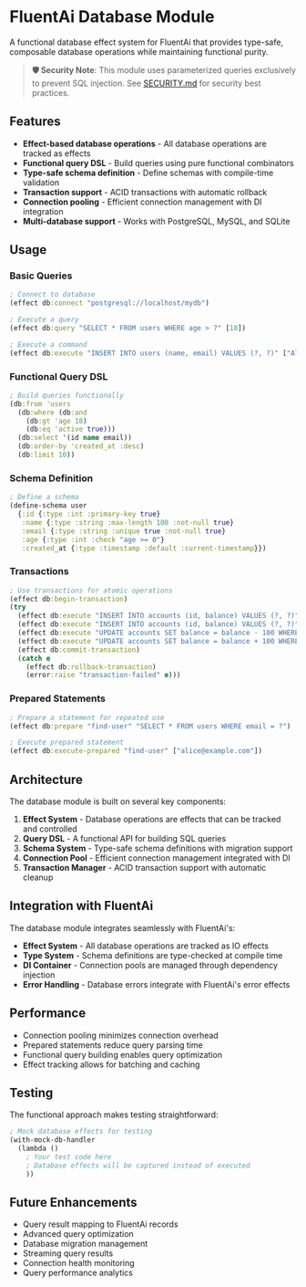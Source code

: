 # FluentAi Database Module

A functional database effect system for FluentAi that provides type-safe, composable database operations while maintaining functional purity.

> **🛡️ Security Note**: This module uses parameterized queries exclusively to prevent SQL injection. See [SECURITY.md](SECURITY.md) for security best practices.

## Features

- **Effect-based database operations** - All database operations are tracked as effects
- **Functional query DSL** - Build queries using pure functional combinators
- **Type-safe schema definition** - Define schemas with compile-time validation
- **Transaction support** - ACID transactions with automatic rollback
- **Connection pooling** - Efficient connection management with DI integration
- **Multi-database support** - Works with PostgreSQL, MySQL, and SQLite

## Usage

### Basic Queries

```clojure
; Connect to database
(effect db:connect "postgresql://localhost/mydb")

; Execute a query
(effect db:query "SELECT * FROM users WHERE age > ?" [18])

; Execute a command
(effect db:execute "INSERT INTO users (name, email) VALUES (?, ?)" ["Alice" "alice@example.com"])
```

### Functional Query DSL

```clojure
; Build queries functionally
(db:from 'users
  (db:where (db:and
    (db:gt 'age 18)
    (db:eq 'active true)))
  (db:select '(id name email))
  (db:order-by 'created_at :desc)
  (db:limit 10))
```

### Schema Definition

```clojure
; Define a schema
(define-schema user
  {:id {:type :int :primary-key true}
   :name {:type :string :max-length 100 :not-null true}
   :email {:type :string :unique true :not-null true}
   :age {:type :int :check "age >= 0"}
   :created_at {:type :timestamp :default :current-timestamp}})
```

### Transactions

```clojure
; Use transactions for atomic operations
(effect db:begin-transaction)
(try
  (effect db:execute "INSERT INTO accounts (id, balance) VALUES (?, ?)" [1 1000])
  (effect db:execute "INSERT INTO accounts (id, balance) VALUES (?, ?)" [2 1000])
  (effect db:execute "UPDATE accounts SET balance = balance - 100 WHERE id = 1")
  (effect db:execute "UPDATE accounts SET balance = balance + 100 WHERE id = 2")
  (effect db:commit-transaction)
  (catch e
    (effect db:rollback-transaction)
    (error:raise "transaction-failed" e)))
```

### Prepared Statements

```clojure
; Prepare a statement for repeated use
(effect db:prepare "find-user" "SELECT * FROM users WHERE email = ?")

; Execute prepared statement
(effect db:execute-prepared "find-user" ["alice@example.com"])
```

## Architecture

The database module is built on several key components:

1. **Effect System** - Database operations are effects that can be tracked and controlled
2. **Query DSL** - A functional API for building SQL queries
3. **Schema System** - Type-safe schema definitions with migration support
4. **Connection Pool** - Efficient connection management integrated with DI
5. **Transaction Manager** - ACID transaction support with automatic cleanup

## Integration with FluentAi

The database module integrates seamlessly with FluentAi's:

- **Effect System** - All database operations are tracked as IO effects
- **Type System** - Schema definitions are type-checked at compile time
- **DI Container** - Connection pools are managed through dependency injection
- **Error Handling** - Database errors integrate with FluentAi's error effects

## Performance

- Connection pooling minimizes connection overhead
- Prepared statements reduce query parsing time
- Functional query building enables query optimization
- Effect tracking allows for batching and caching

## Testing

The functional approach makes testing straightforward:

```clojure
; Mock database effects for testing
(with-mock-db-handler
  (lambda ()
    ; Your test code here
    ; Database effects will be captured instead of executed
    ))
```

## Future Enhancements

- Query result mapping to FluentAi records
- Advanced query optimization
- Database migration management
- Streaming query results
- Connection health monitoring
- Query performance analytics